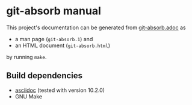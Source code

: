 git-absorb manual
=================

This project's documentation can be generated from [git-absorb.adoc][] as

* a man page (`git-absorb.1`) and
* an HTML document (`git-absorb.html`)

by running `make`.

Build dependencies
------------------

- [asciidoc][] (tested with version 10.2.0)
- GNU Make

[asciidoc]: https://asciidoc.org/
[git-absorb.adoc]: git-absorb.adoc
